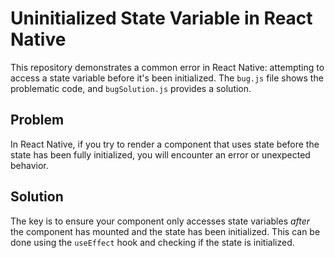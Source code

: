 # Uninitialized State Variable in React Native

This repository demonstrates a common error in React Native: attempting to access a state variable before it's been initialized.  The `bug.js` file shows the problematic code, and `bugSolution.js` provides a solution.

## Problem

In React Native, if you try to render a component that uses state before the state has been fully initialized, you will encounter an error or unexpected behavior.

## Solution

The key is to ensure your component only accesses state variables *after* the component has mounted and the state has been initialized. This can be done using the `useEffect` hook and checking if the state is initialized.